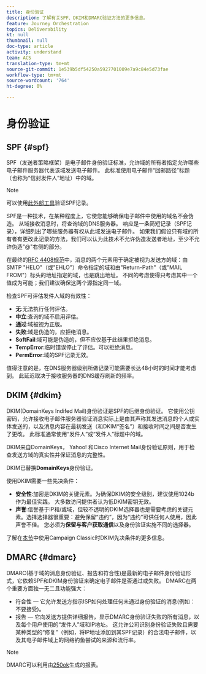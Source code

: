 ```yaml
---
title: 身份验证
description: 了解有关SPF、DKIM和DMARC验证方法的更多信息。
feature: Journey Orchestration
topics: Deliverability
kt: null
thumbnail: null
doc-type: article
activity: understand
team: ACS
translation-type: tm+mt
source-git-commit: 1e539b5df54250a5927701009e7a9c84e5d73fae
workflow-type: tm+mt
source-wordcount: '764'
ht-degree: 0%

---
```



# 身份验证

## SPF {#spf}

SPF（发送者策略框架）是电子邮件身份验证标准，允许域的所有者指定允许哪些电子邮件服务器代表该域发送电子邮件。 此标准使用电子邮件“回邮路径”标题（也称为“信封发件人”地址）中的域。

>[!NOTE]
>
>可以使用[此外部工具](https://www.kitterman.com/spf/validate.html)验证SPF记录。

SPF是一种技术，在某种程度上，它使您能够确保电子邮件中使用的域名不会伪造。 从域接收消息时，将查询域的DNS服务器。 响应是一条简短记录（SPF记录），详细列出了哪些服务器有权从此域发送电子邮件。 如果我们假设只有域的所有者有更改此记录的方法，我们可以认为此技术不允许伪造发送者地址，至少不允许伪造&quot;@&quot;右侧的部分。

在最终的[RFC 4408规范](https://www.rfc-editor.org/info/rfc4408)中，消息的两个元素用于确定被视为发送方的域：由SMTP &quot;HELO&quot;（或&quot;EHLO&quot;）命令指定的域和由&quot;Return-Path&quot;（或&quot;MAIL FROM&quot;）标头的地址指定的域，也是跳出地址。 不同的考虑使得只考虑其中一个值成为可能；我们建议确保这两个源指定同一域。

检查SPF可评估发件人域的有效性：

* **无**:无法执行任何评估。
* **中立**:查询的域不启用评估。
* **通过**:域被视为正版。
* **失败**:域是伪造的，应拒绝消息。
* **SoftFail**:域可能是伪造的，但不应仅基于此结果拒绝消息。
* **TempError**:临时错误停止了评估。可以拒绝消息。
* **PermError**:域的SPF记录无效。

值得注意的是，在DNS服务器级别所做记录可能需要长达48小时的时间才能考虑到。 此延迟取决于接收服务器的DNS缓存刷新的频率。

## DKIM {#dkim}

DKIM(DomainKeys Indifed Mail)身份验证是SPF的后继身份验证。 它使用公钥密码，允许接收电子邮件服务器验证消息实际上是由其声称其发送消息的个人或实体发送的，以及消息内容在最初发送（和DKIM“签名”）和接收时间之间是否发生了更改。 此标准通常使用“发件人”或“发件人”标题中的域。

DKIM来自DomainKeys， Yahoo! 和Cisco Internet Mail身份验证原则，用于检查发送方域的真实性并保证消息的完整性。

DKIM已替换&#x200B;**DomainKeys**&#x200B;身份验证。

使用DKIM需要一些先决条件：

* **安全性**:加密是DKIM的关键元素。为确保DKIM的安全级别，建议使用1024b作为最佳实践。 大多数访问提供者认为低DKIM密钥无效。
* **声誉**:信誉基于IP和/或域，但较不透明的DKIM选择器也是需要考虑的关键元素。选择选择器很重要：避免保留“违约”，因为“违约”可供任何人使用，因此声誉不佳。 您必须为&#x200B;**保留与客户获取通信**&#x200B;以及身份验证实施不同的选择器。

了解在[本节](/help/additional-resources/acc-technical-recommendations.md#dkim-acc)中使用Campaign Classic时DKIM先决条件的更多信息。

## DMARC {#dmarc}

DMARC(基于域的消息身份验证、报告和符合性)是最新的电子邮件身份验证形式，它依赖SPF和DKIM身份验证来确定电子邮件是否通过或失败。 DMARC在两个重要方面独一无二且功能强大：

* 符合性 — 它允许发送方指示ISP如何处理任何未通过身份验证的消息(例如：不要接受)。
* 报告 — 它向发送方提供详细报告，显示DMARC身份验证失败的所有消息，以及每个用户使用的“发件人”域和IP地址。 这允许公司识别身份验证失败且需要某种类型的“修复”（例如，将IP地址添加到其SPF记录）的合法电子邮件，以及其电子邮件域上的网络钓鱼尝试的来源和流行率。

>[!NOTE]
>
>DMARC可以利用由[250ok](https://250ok.com/)生成的报表。

